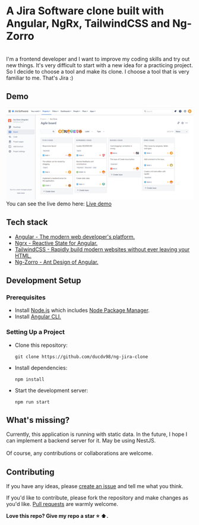 # A Jira Software clone built with Angular, NgRx, TailwindCSS and Ng-Zorro
<br>
I'm a frontend developer and I want to improve my coding skills and try out new things. It's very difficult to start with a new idea for a practicing project. So I decide to choose a tool and make its clone. I choose a tool that is very familiar to me. That's Jira :)

## Demo
![](screenshots/img.png)
You can see the live demo here: [Live demo](https://ducdv98.github.io/ng-jira-clone/ "https://ducdv98.github.io/ng-jira-clone/")

## Tech stack
- [Angular - The modern web developer's platform.](https://angular.io/)
- [Ngrx - Reactive State for Angular.](https://ngrx.io/)
- [TailwindCSS - Rapidly build modern websites without ever leaving your HTML.](https://tailwindcss.com/)
- [Ng-Zorro - Ant Design of Angular.](https://ng.ant.design/)

## Development Setup
### Prerequisites
- Install  [Node.js](https://nodejs.org/)  which includes  [Node Package Manager](https://www.npmjs.com/get-npm).
- Install [Angular CLI.](https://angular.io/cli)
### Setting Up a Project
- Clone this repository:

      git clone https://github.com/ducdv98/ng-jira-clone

- Install dependencies:
  
      npm install

- Start the development server:

      npm run start

## What's missing?
Currently, this application is running with static data. In the future, I hope I can implement a backend server for it. May be using NestJS.
<br></br>
Of course, any contributions or collaborations are welcome.

## Contributing
If you have any ideas, please  [create an issue](https://github.com/ducdv98/ng-jira-clone/issues/new) and tell me what you think.

If you'd like to contribute, please fork the repository and make changes as you'd like.  [Pull requests](https://github.com/ducdv98/ng-jira-clone/pulls)  are warmly welcome.

**Love this repo? Give my repo a star  ⭐  ⬆️.**
